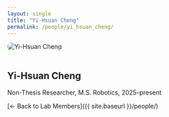```yaml
---
layout: single
title: "Yi-Hsuan Cheng"
permalink: /people/yi_hsuan_cheng/
---
```


<img src="{{ site.baseurl }}/assets/images/people/generic-avatar.png" alt="Yi-Hsuan Cheng" style="max-width:200px; border-radius:8px; margin-bottom:1rem;">

## Yi-Hsuan Cheng

Non-Thesis Researcher, M.S. Robotics, 2025–present

[← Back to Lab Members]({{ site.baseurl }}/people/)
